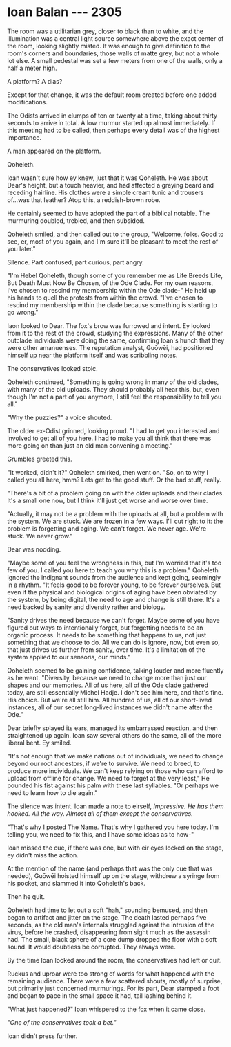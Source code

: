 # Ioan Balan --- 2305

The room was a utilitarian grey, closer to black than to white, and the illumination was a central light source somewhere above the exact center of the room, looking slightly misted. It was enough to give definition to the room's corners and boundaries, those walls of matte grey, but not a whole lot else. A small pedestal was set a few meters from one of the walls, only a half a meter high.

A platform? A dias?

Except for that change, it was the default room created before one added modifications.

The Odists arrived in clumps of ten or twenty at a time, taking about thirty seconds to arrive in total. A low murmur started up almost immediately. If this meeting had to be called, then perhaps every detail was of the highest importance.

A man appeared on the platform.

Qoheleth.

Ioan wasn't sure how ey knew, just that it was Qoheleth. He was about Dear's height, but a touch heavier, and had affected a greying beard and receding hairline. His clothes were a simple cream tunic and trousers of...was that leather?  Atop this, a reddish-brown robe.

He certainly seemed to have adopted the part of a biblical notable. The murmuring doubled, trebled, and then subsided.

Qoheleth smiled, and then called out to the group, "Welcome, folks. Good to see, er, most of you again, and I'm sure it'll be pleasant to meet the rest of you later."

Silence. Part confused, part curious, part angry.

"I'm Hebel Qoheleth, though some of you remember me as Life Breeds Life, But Death Must Now Be Chosen, of the Ode Clade. For my own reasons, I've chosen to rescind my membership within the Ode clade-" He held up his hands to quell the protests from within the crowd. "I've chosen to rescind my membership within the clade because something is starting to go wrong."

Iaon looked to Dear. The fox's brow was furrowed and intent. Ey looked from it to the rest of the crowd, studying the expressions. Many of the other outclade individuals were doing the same, confirming Ioan's hunch that they were other amanuenses. The reputation analyst, Guōwēi, had positioned himself up near the platform itself and was scribbling notes.

The conservatives looked stoic.

Qoheleth continued, "Something is going wrong in many of the old clades, with many of the old uploads. They should probably all hear this, but, even though I'm not a part of you anymore, I still feel the responsibility to tell you all."

"Why the puzzles?" a voice shouted.

The older ex-Odist grinned, looking proud. "I had to get you interested and involved to get all of you here. I had to make you all think that there was more going on than just an old man convening a meeting."

Grumbles greeted this.

"It worked, didn't it?" Qoheleth smirked, then went on. "So, on to why I called you all here, hmm? Lets get to the good stuff. Or the bad stuff, really.

"There's a bit of a problem going on with the older uploads and their clades. It's a small one now, but I think it'll just get worse and worse over time.

"Actually, it may not be a problem with the uploads at all, but a problem with the system. We are stuck. We are frozen in a few ways. I'll cut right to it: the problem is forgetting and aging. We can't forget. We never age. We're stuck. We never grow."

Dear was nodding.

"Maybe some of you feel the wrongness in this, but I'm worried that it's too few of you. I called you here to teach you why this is a problem." Qoheleth ignored the indignant sounds from the audience and kept going, seemingly in a rhythm. "It feels good to be forever young, to be forever ourselves. But even if the physical and biological origins of aging have been obviated by the system, by being digital, the need to age and change is still there. It's a need backed by sanity and diversity rather and biology.

"Sanity drives the need because we can't forget. Maybe some of you have figured out ways to intentionally forget, but forgetting needs to be an organic process. It needs to be something that happens to us, not just something that we choose to do. All we can do is ignore, now, but even so, that just drives us further from sanity, over time. It's a limitation of the system applied to our sensoria, our minds."

Qoheleth seemed to be gaining confidence, talking louder and more fluently as he went. "Diversity, because we need to change more than just our shapes and our memories. All of us here, all of the Ode clade gathered today, are still essentially Michel Hadje. I don't see him here, and that's fine. His choice. But we're all still him. All hundred of us, all of our short-lived instances, all of our secret long-lived instances we didn't name after the Ode."

Dear briefly splayed its ears, managed its embarrassed reaction, and then straightened up again. Ioan saw several others do the same, all of the more liberal bent. Ey smiled.

"It's not enough that we make nations out of individuals, we need to change beyond our root ancestors, if we're to survive. We need to breed, to produce more individuals. We can't keep relying on those who can afford to upload from offline for change. We need to forget at the very least," He pounded his fist against his palm with these last syllables. "Or perhaps we need to learn how to die again."

The silence was intent. Ioan made a note to eirself, *Impressive. He has them hooked. All the way. Almost all of them except the conservatives.*

"That's why I posted The Name. That's why I gathered you here today. I'm telling you, we need to fix this, and I have some ideas as to how-"

Ioan missed the cue, if there was one, but with eir eyes locked on the stage, ey didn't miss the action.

At the mention of the name (and perhaps that was the only cue that was needed), Guōwēi hoisted himself up on the stage, withdrew a syringe from his pocket, and slammed it into Qoheleth's back.

Then he quit.

Qoheleth had time to let out a soft "hah," sounding bemused, and then began to artifact and jitter on the stage. The death lasted perhaps five seconds, as the old man's internals struggled against the intrusion of the virus, before he crashed, disappearing from sight much as the assassin had. The small, black sphere of a core dump dropped the floor with a soft sound. It would doubtless be corrupted. They always were.

By the time Ioan looked around the room, the conservatives had left or quit.

Ruckus and uproar were too strong of words for what happened with the remaining audience. There were a few scattered shouts, mostly of surprise, but primarily just concerned murmurings. For its part, Dear stamped a foot and began to pace in the small space it had, tail lashing behind it.

"What just happened?" Ioan whispered to the fox when it came close.

*"One of the conservatives took a bet."*

Ioan didn't press further.
